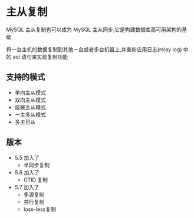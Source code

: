 # 主从复制

MySQL 主从复制也可以成为 MySQL 主从同步,它是构建数据库高可用架构的基础

将一台主机的数据复制到其他一台或者多台机器上,并重新应用日志(relay log) 中的 sql 语句来实现复制功能

## 支持的模式

- 单向主从模式
- 双向主从模式
- 级联主从模式
- 一主多从模式
- 多主已从

## 版本

- 5.5 加入了
  - 半同步复制
- 5.6 加入了 
  - GTID 复制
- 5.7 加入了
  - 多源复制
  - 并行复制
  - loss-less复制

